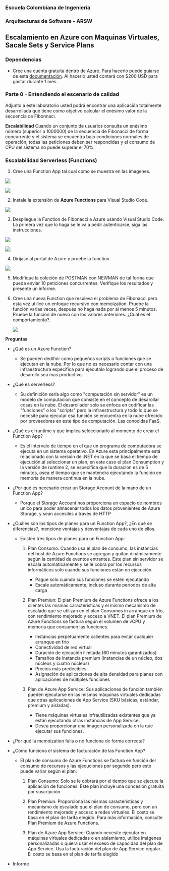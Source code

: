 ### Escuela Colombiana de Ingeniería
### Arquitecturas de Software - ARSW

## Escalamiento en Azure con Maquinas Virtuales, Sacale Sets y Service Plans

### Dependencias
* Cree una cuenta gratuita dentro de Azure. Para hacerlo puede guiarse de esta [documentación](https://azure.microsoft.com/en-us/free/search/?&ef_id=Cj0KCQiA2ITuBRDkARIsAMK9Q7MuvuTqIfK15LWfaM7bLL_QsBbC5XhJJezUbcfx-qAnfPjH568chTMaAkAsEALw_wcB:G:s&OCID=AID2000068_SEM_alOkB9ZE&MarinID=alOkB9ZE_368060503322_%2Bazure_b_c__79187603991_kwd-23159435208&lnkd=Google_Azure_Brand&dclid=CjgKEAiA2ITuBRDchty8lqPlzS4SJAC3x4k1mAxU7XNhWdOSESfffUnMNjLWcAIuikQnj3C4U8xRG_D_BwE). Al hacerlo usted contará con $200 USD para gastar durante 1 mes.

### Parte 0 - Entendiendo el escenario de calidad

Adjunto a este laboratorio usted podrá encontrar una aplicación totalmente desarrollada que tiene como objetivo calcular el enésimo valor de la secuencia de Fibonnaci.

**Escalabilidad**
Cuando un conjunto de usuarios consulta un enésimo número (superior a 1000000) de la secuencia de Fibonacci de forma concurrente y el sistema se encuentra bajo condiciones normales de operación, todas las peticiones deben ser respondidas y el consumo de CPU del sistema no puede superar el 70%.

### Escalabilidad Serverless (Functions)

1. Cree una Function App tal cual como se muestra en las  imagenes.

![](images/part3/part3-function-config.png)

![](images/part3/part3-function-configii.png)

2. Instale la extensión de **Azure Functions** para Visual Studio Code.

![](images/part3/part3-install-extension.png)

3. Despliegue la Function de Fibonacci a Azure usando Visual Studio Code. La primera vez que lo haga se le va a pedir autenticarse, siga las instrucciones.

![](images/part3/part3-deploy-function-1.png)

![](images/part3/part3-deploy-function-2.png)

4. Dirijase al portal de Azure y pruebe la function.

![](images/part3/part3-test-function.png)

5. Modifique la coleción de POSTMAN con NEWMAN de tal forma que pueda enviar 10 peticiones concurrentes. Verifique los resultados y presente un informe.

6. Cree una nueva Function que resuleva el problema de Fibonacci pero esta vez utilice un enfoque recursivo con memoization. Pruebe la función varias veces, después no haga nada por al menos 5 minutos. Pruebe la función de nuevo con los valores anteriores. ¿Cuál es el comportamiento?.

	![](images/part3/codigo.png)

**Preguntas**

* ¿Qué es un Azure Function?

    - Se pueden dedifnir como pequeños scripts o funciones que se ejecutan en la nube. Por lo que no es necesario contar con una infraestructura especifica para ejecutalo    logrando que el proceso de desarollo sea mas productivo.

* ¿Qué es serverless?

    - Su definición sería algo como "computación sin servidor" es un modelo de computacion que consiste en el concepto de desarollar cosas en la nube. El desarollador solo se enfoca en codificar las "funciones" o los "scripts" pero la infraestructura y todo lo que se necesite para ejecutar esa función se encuentra en la nube ofrecido por proveedores en este tipo de computación. Las conocidas FaaS.

* ¿Qué es el runtime y que implica seleccionarlo al momento de crear el Function App?
  
    - Es el intervalo de tiempo en el que un programa de computadora se ejecuta en un sistema operativo. En Azure esta principalmente está relacionado con la versión de .NET en la que se basa el tiempo de ejecución.al seleccionar un plan, en este caso el plan Consumption y la versión de runtime 2, se especifica que la duracion es de 5 minutos, osea el tiempo que se mantendra ejecutando la función en memoria de manera continua en la nube.

* ¿Por qué es necesario crear un Storage Account de la mano de un Function App?

    - Porque el Storage Account nos proporciona un espacio de nombres unico para poder almacenar todos los datos
provenientes de Azure Storage, y sean accesiles a través de HTTP

* ¿Cuáles son los tipos de planes para un Function App?, ¿En qué se diferencias?, mencione ventajas y desventajas de cada uno de ellos.

    - Existen tres tipos de planes para un Function App:
    
        1. Plan Consumo: Cuando usa el plan de consumo, las instancias del host de Azure Functions se agregan y quitan dinámicamente según la cantidad de eventos entrantes. Este plan sin servidor se escala automáticamente y se le cobra por los recursos informáticos solo cuando sus funciones están en ejecución.
        
            - Pague solo cuando sus funciones se estén ejecutando
            - Escale automáticamente, incluso durante períodos de alta carga
        
        2. Plan Premiun: El plan Premium de Azure Functions ofrece a los clientes las mismas características y el mismo mecanismo de escalado que se utilizan en el plan Consumos in arranque en frío, con rendimiento mejorado y acceso a VNET. El plan Premium de Azure Functions se factura según el volumen de vCPU y memoria que consumen las funciones.
        
            - Instancias perpetuamente calientes para evitar cualquier arranque en frío
            - Conectividad de red virtual
            - Duración de ejecución ilimitada (60 minutos garantizados)
            - Tamaños de instancia premium (instancias de un núcleo, dos núcleos y cuatro núcleos)
            - Precios más predecibles
            - Asignación de aplicaciones de alta densidad para planes con aplicaciones de múltiples funciones
        
        3. Plan de Azure App Service: Sus aplicaciones de función también pueden ejecutarse en las mismas máquinas virtuales dedicadas que otras aplicaciones de App Service (SKU básicas, estándar, premium y aisladas).
            
            - Tiene máquinas virtuales infrautilizadas existentes que ya están ejecutando otras instancias de App Service.
            - Desea proporcionar una imagen personalizada en la que ejecutar sus funciones.


* ¿Por qué la memoization falla o no funciona de forma correcta?


* ¿Cómo funciona el sistema de facturación de las Function App?
    
    - El plan de consumo de Azure Functions se factura en función del consumo de recursos y las ejecuciones por segundo pero esto puede variar según el plan:
        
        1. Plan Consumo: Solo se le cobrará por el tiempo que se ejecute la aplicación de funciones. Este plan incluye una concesión gratuita por suscripción.
        
        2. Plan Premiun: Proporciona las mismas características y mecanismo de escalado que el plan de consumo, pero con un rendimiento mejorado y acceso a redes virtuales. El costo se basa en el plan de tarifa elegido. Para más información, consulte Plan Premium de Azure Functions.
        
        3. Plan de Azure App Service: Cuando necesite ejecutar en máquinas virtuales dedicadas o en aislamiento, utilice imágenes personalizadas o quiera usar el exceso de capacidad del plan de App Service. Usa la facturación del plan de App Service regular. El costo se basa en el plan de tarifa elegido

* Informe
